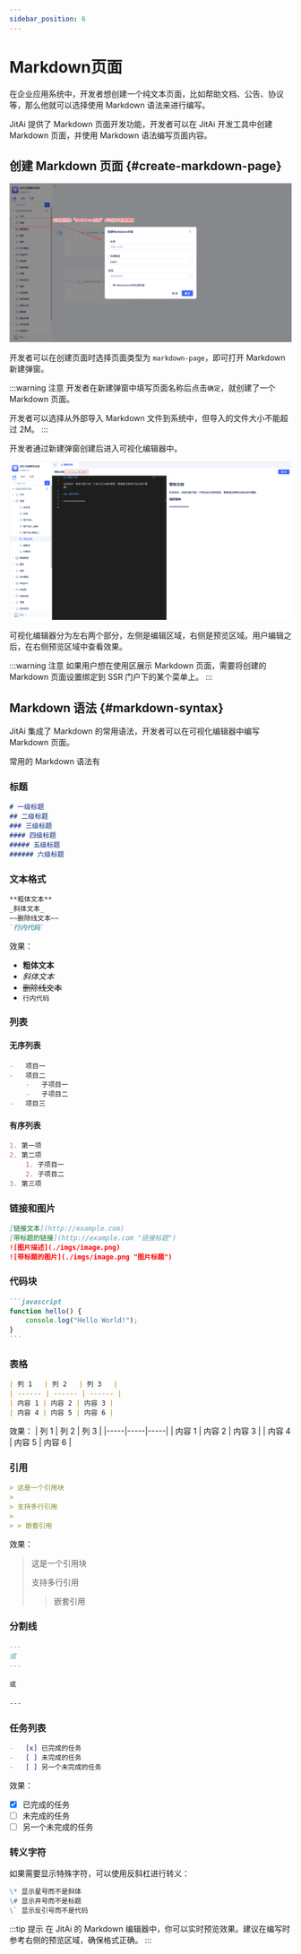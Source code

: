 ```yaml
---
sidebar_position: 6
---
```


# Markdown页面
在企业应用系统中，开发者想创建一个纯文本页面，比如帮助文档、公告、协议等，那么他就可以选择使用 Markdown 语法来进行编写。

JitAi 提供了 Markdown 页面开发功能，开发者可以在 JitAi 开发工具中创建 Markdown 页面，并使用 Markdown 语法编写页面内容。

## 创建 Markdown 页面 {#create-markdown-page}
![新建Markdown页面](./imgs/markdown_2025-08-28_13-51-10.png)

开发者可以在创建页面时选择页面类型为 `markdown-page`，即可打开 Markdown 新建弹窗。

:::warning 注意
开发者在新建弹窗中填写页面名称后点击`确定`，就创建了一个 Markdown 页面。

开发者可以选择从外部导入 Markdown 文件到系统中，但导入的文件大小不能超过 2M。
:::

开发者通过新建弹窗创建后进入可视化编辑器中。

![Markdown编辑器](./imgs/markdown_2025-08-28_13-59-38.png)

可视化编辑器分为左右两个部分，左侧是编辑区域，右侧是预览区域。用户编辑之后，在右侧预览区域中查看效果。

:::warning 注意
如果用户想在使用区展示 Markdown 页面，需要将创建的 Markdown 页面设置绑定到 SSR 门户下的某个菜单上。
:::

## Markdown 语法 {#markdown-syntax}
JitAi 集成了 Markdown 的常用语法，开发者可以在可视化编辑器中编写 Markdown 页面。

常用的 Markdown 语法有

### 标题
```markdown
# 一级标题
## 二级标题
### 三级标题
#### 四级标题
##### 五级标题
###### 六级标题
```

### 文本格式
```markdown
**粗体文本**
_斜体文本_
~~删除线文本~~
`行内代码`
```

效果：

-   **粗体文本**
-   _斜体文本_
-   ~~删除线文本~~
-   `行内代码`

### 列表
#### 无序列表
```markdown
-   项目一
-   项目二
    -   子项目一
    -   子项目二
-   项目三
```

#### 有序列表
```markdown
1. 第一项
2. 第二项
    1. 子项目一
    2. 子项目二
3. 第三项
```

### 链接和图片
```markdown
[链接文本](http://example.com)
[带标题的链接](http://example.com "链接标题")
![图片描述](./imgs/image.png)
![带标题的图片](./imgs/image.png "图片标题")
```

### 代码块
````markdown
```javascript
function hello() {
    console.log("Hello World!");
}
```
````

### 表格
```markdown
| 列 1   | 列 2   | 列 3   |
| ------ | ------ | ------ |
| 内容 1 | 内容 2 | 内容 3 |
| 内容 4 | 内容 5 | 内容 6 |
```

效果：
| 列 1 | 列 2 | 列 3 |
|-----|-----|-----|
| 内容 1 | 内容 2 | 内容 3 |
| 内容 4 | 内容 5 | 内容 6 |

### 引用
```markdown
> 这是一个引用块
>
> 支持多行引用
>
> > 嵌套引用
```

效果：

> 这是一个引用块
>
> 支持多行引用
>
> > 嵌套引用

### 分割线
```markdown
---
或
---

或

---
```

### 任务列表
```markdown
-   [x] 已完成的任务
-   [ ] 未完成的任务
-   [ ] 另一个未完成的任务
```

效果：

-   [x] 已完成的任务
-   [ ] 未完成的任务
-   [ ] 另一个未完成的任务

### 转义字符
如果需要显示特殊字符，可以使用反斜杠进行转义：

```markdown
\* 显示星号而不是斜体
\# 显示井号而不是标题
\` 显示反引号而不是代码
```

:::tip 提示
在 JitAi 的 Markdown 编辑器中，你可以实时预览效果。建议在编写时参考右侧的预览区域，确保格式正确。
:::
